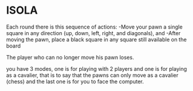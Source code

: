 # ISOLA

Each round there is this sequence of actions: -Move your pawn a single square in any direction (up, down, left, right, and diagonals), and -After moving the pawn, place a black square in any square still available on the board

The player who can no longer move his pawn loses.

you have 3 modes, one is for playing with 2 players and one is for playing as a cavalier, that is to say that the pawns can only move as a cavalier (chess) and the last one is for you to face the computer.


